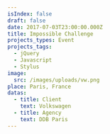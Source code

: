 ```yaml
---
isIndex: false
draft: false
date: 2017-07-03T23:00:00.000Z
title: Impossible Challenge
projects_types: Event
projects_tags:
  - jQuery
  - Javascript
  - Stylus
image:
  src: /images/uploads/vw.png
place: Paris, France
datas:
  - title: Client
    text: Volkswagen
  - title: Agency
    text: DDB Paris
---
```

